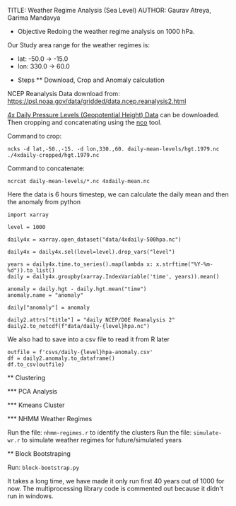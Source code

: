 TITLE: Weather Regime Analysis (Sea Level)
AUTHOR: Gaurav Atreya, Garima Mandavya

* Objective
Redoing the weather regime analysis on 1000 hPa.

Our Study area range for the weather regimes is:
- lat: -50.0 → -15.0
- lon: 330.0 → 60.0


* Steps
** Download, Crop and Anomaly calculation

NCEP Reanalysis Data download from: https://psl.noaa.gov/data/gridded/data.ncep.reanalysis2.html

[4x Daily Pressure Levels (Geopotential Height) Data](https://psl.noaa.gov/thredds/catalog/Datasets/ncep.reanalysis2/pressure/catalog.html) can be downloaded. Then cropping and concatenating using the [nco](https://nco.sourceforge.net/) tool.

Command to crop:

    ncks -d lat,-50.,-15. -d lon,330.,60. daily-mean-levels/hgt.1979.nc ./4xdaily-cropped/hgt.1979.nc


Command to concatenate:

    ncrcat daily-mean-levels/*.nc 4xdaily-mean.nc

Here the data is 6 hours timestep, we can calculate the daily mean and then the anomaly from python

    import xarray

    level = 1000

    daily4x = xarray.open_dataset("data/4xdaily-500hpa.nc")

    daily4x = daily4x.sel(level=level).drop_vars("level")

    years = daily4x.time.to_series().map(lambda x: x.strftime("%Y-%m-%d")).to_list()
    daily = daily4x.groupby(xarray.IndexVariable('time', years)).mean()

    anomaly = daily.hgt - daily.hgt.mean("time")
    anomaly.name = "anomaly"

    daily["anomaly"] = anomaly

    daily2.attrs["title"] = "daily NCEP/DOE Reanalysis 2"
    daily2.to_netcdf(f"data/daily-{level}hpa.nc")


We also had to save into a csv file to read it from R later

    outfile = f'csvs/daily-{level}hpa-anomaly.csv'
    df = daily2.anomaly.to_dataframe()
    df.to_csv(outfile)

** Clustering

*** PCA Analysis

*** Kmeans Cluster

*** NHMM Weather Regimes

Run the file: `nhmm-regimes.r` to identify the clusters
Run the file: `simulate-wr.r` to simulate weather regimes for future/simulated years

** Block Bootstraping

Run: `block-bootstrap.py`

It takes a long time, we have made it only run first 40 years out of 1000 for now. The multiprocessing library code is commented out because it didn't run in windows.
